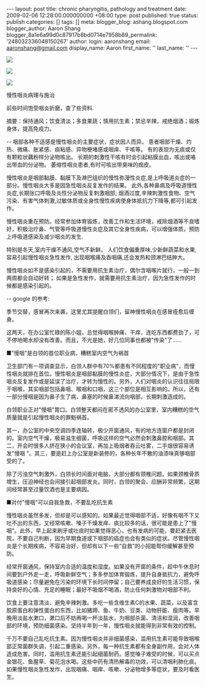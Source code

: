 --- layout: post title: chronic pharyngitis, pathology and treatment date: 2009-02-06 12:28:00.000000000 +08:00 type: post published: true status: publish categories: \[\] tags: \[\] meta: blogger\_blog: ashang.blogspot.com blogger\_author: Aaron Shang blogger\_8a1e6a99d0c87917b8bd0714e7958b89\_permalink: '248032336048150267' author: login: aaronshang email: aaronshang@gmail.com display\_name: Aaron first\_name: '' last\_name: '' ---

[![](%7B%7B%20site.baseurl%20%7D%7D/assets/throat-anatomy-side-view-710319.jpg)](http://aaronshang.files.wordpress.com/2009/02/throat-anatomy-side-view-710319.jpg)

[![](%7B%7B%20site.baseurl%20%7D%7D/assets/throat-anatomy-top-view-710736.jpg?w=194)](http://aaronshang.files.wordpress.com/2009/02/throat-anatomy-top-view-710736.jpg)

[![](%7B%7B%20site.baseurl%20%7D%7D/assets/tonsil-711079.png?w=237)](http://aaronshang.files.wordpress.com/2009/02/tonsil-711079.png)

慢性咽炎病理与施治

前些时间饱受咽炎折磨，查了些资料.

摘要：保持通风；饮食清淡；多食果蔬；慎用抗生素；禁忌辛辣，戒绝烟酒；锻炼身体，提高免疫力。

--
咽部各种不适感是慢性咽炎的主要症状，症状因人而异。
患者咽部干燥、灼热、微痛、胀紧感、痰粘感、异物梗堵感或咽痒、干咳等。
有的表现为无痰或仅有颗粒状藕粉样分泌物咳出。
长期的刺激性干咳有时会引起粘膜出血，咳出或咯出带血的分泌物。
萎缩性咽炎患者,有时可咳出带臭味的痂皮。

慢性咽炎是咽部黏膜、黏膜下及淋巴组织的慢性弥漫性炎症,是上呼吸道炎症的一部分。慢性咽炎大多是因急性咽炎反复发作的结果。
此外,各种鼻病及呼吸道慢性炎症,长期张口呼吸及炎性分泌物反复刺激咽部;
烟酒过度,辛辣刺激性食物、空气污染、有害气体刺激,过敏体质或全身性慢性疾病使身体抵抗力下降等,都可引起发作。

慢性咽炎重在预防。经常参加体育锻炼，改善工作和生活环境，戒除烟酒等不良嗜好，积极治疗鼻、气管等呼吸道慢性炎症及其它全身性疾病，可以增强体质，预防上呼吸道感染及减少咽炎的发生.

特别是冬天,室内干燥不通风,空气不新鲜。
人们饮食偏重厚味,少新鲜蔬菜和水果,容易引起慢性咽炎急性发作,
出现咽喉痛及吞咽痛,还会发热和颈淋巴结肿大。

慢性咽炎如不是感染引起的，不需要用抗生素治疗，偶尔含咽喉片就行，一般一到两周都会自动好转；
如果是急性发作，就需要用抗生素治疗，因为急性发作的时候都是感染引起的。

--
google 的参考:

季节交替，感冒再次来袭，这里尤其提醒白领们，留神慢性咽炎在感冒痊愈后缠身。

这两天，在办公室忙碌的陈小姐，总觉得咽喉肿痛、干痒，连吃东西都费劲了，可不停地喝水却没有改善。而且，不光是她，好几位同事也都被"传染"了……

■"慢咽"是白领的首位职业病，糟糕室内空气为祸首

卫生部门有一项调查显示，白领人群中有70%都患有不同程度的"职业病"，而慢性咽炎就排在首位。慢性咽炎是咽部黏膜的慢性炎症，大部分情况下，是由于急性咽炎反复发作或是延误了治疗，才转为慢性的。另外，人们对咽炎的认识往往局限于咽喉，其实咽部包括鼻咽、喉咽和口咽，这三个部位是相互影响的。所以，还有一部分慢咽是因为鼻子生了病，鼻塞的时候鼻涕流向咽部，长期刺激造成的。

白领职业正对"慢咽"胃口。白领整天都闷在密不透风的办公室里，室内糟糕的空气质量就是引起慢性咽炎的罪魁祸首。

其一，办公室的中央空调四季连轴转，极少开窗通风，有的地方连窗户都是封闭的。室内空气干燥，极易滋生细菌，呼吸这样的空气必然会刺激鼻腔和咽部。其二，开会时很多人挤在狭小的会议室，再加上吸烟者吞云吐雾，二手烟很容易诱发"慢咽
"。其三，要是赶上办公室是新装修的，各种长年不散的油漆味真够咽部受的了。

除了污浊空气刺激外，白领长时间面对电脑，大部分都有颈椎问题。如果颈椎骨质增生，压迫神经也会间接引起咽部发炎。同时，白领的聚会、应酬非常频繁，这期间经常甚至过量饮酒也是主要病因。

■对付"慢咽"可以自我急救，不要乱吃抗生素

慢性咽炎虽然多发，但却是可以感知的。如果最近觉得咽部不适，好像有咽不下又吐不出的东西，又经常咳嗽、嗓子干燥发痒、痰比较多的话，很可能是患上了"慢咽"。此外，早上起来刷牙或吐痰时如果觉得恶心，也有发病的可能，要赶紧去医院，不要自己判断，因为早期食道或下咽部的癌症也会有类似的症状。尽管慢性咽炎是个长期疾病，不容易治好，但却有以下一些"自救"的小招能帮你缓解甚至预防。

经常开窗通风，保持室内合适的温度和湿度。如果没有开窗的条件，趁中午休息时间要到户外走一走，呼吸新鲜空气；多多参加体育锻炼，提升自身抵抗力，避免呼吸道感染；尽量避免在污染的环境下长时间停留；自己要养成良好的生活习惯，保持良好的心情、充足的睡眠；最好不吸烟不喝酒，防止任何刺激物对咽部不利。

饮食上要注意清淡、避免辛辣刺激。多吃一些含维生素C的水果、蔬菜，以及富含胶原蛋白和弹性蛋白的东西，比如猪蹄、鱼、牛奶、豆类、动物肝脏、瘦肉等。早晚用淡盐水漱口，漱口后不妨再喝一杯淡盐水，为咽部杀菌、清洁和湿润，改善咽部的环境，预防细菌感染。坚持半年到一年，慢性咽炎就能得到非常有效的控制。

千万不要自己乱吃抗生素。因为慢性咽炎并非细菌感染，滥用抗生素可能导致咽喉部正常菌群失调，引起二重感染。另外，每一种抗生素都有全身副作用，会对人体造成危害。同时，滥用抗生素还能引起细菌耐药。感觉嗓子难受的时候，可以买点金银花、鱼腥草、菊花泡水喝。这些中药有清热解毒的功效，可以清咽利肺化痰。如果慢性咽炎急性发作，出现咽痛、咽痒、咳嗽、分泌物增多等症状，要及时看医生。

<img src="%7B%7B%20site.baseurl%20%7D%7D/assets/" width="1" height="1" />

